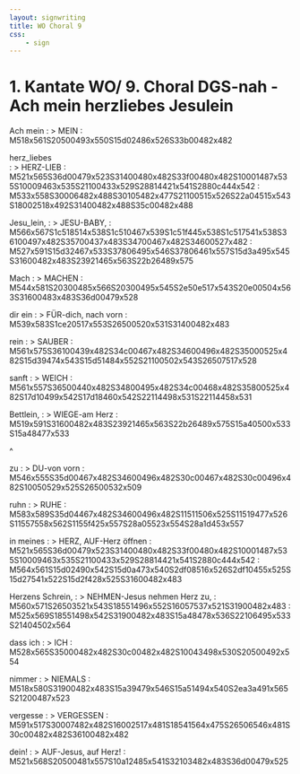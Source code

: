 ```yaml
---
layout: signwriting
title: WO Choral 9
css:
    - sign
---
```


<!--
https://www.signbank.org/signpuddle2.0/searchword.php
https://www.sutton-signwriting.io/signmaker
-->

# 1. Kantate WO/ 9. Choral DGS-nah - Ach mein herzliebes Jesulein

Ach mein 
: > MEIN
: M518x561S20500493x550S15d02486x526S33b00482x482

herz_liebes  
: > HERZ-LIEB
: M521x565S36d00479x523S31400480x482S33f00480x482S10001487x535S10009463x535S21100433x529S28814421x541S2880c444x542
: M533x558S30006482x488S30105482x477S21100515x526S22a04515x543S18002518x492S31400482x488S35c00482x488

Jesu_lein,
: > JESU-BABY,
: M566x567S1c518514x538S1c510467x539S1c51f445x538S1c517541x538S36100497x482S35700437x483S34700467x482S34600527x482
: M527x591S15d32467x533S37806495x546S37806461x557S15d3a495x545S31600482x483S23921465x563S22b26489x575

Mach
: > MACHEN
: M544x581S20300485x566S20300495x545S2e50e517x543S20e00504x563S31600483x483S36d00479x528

dir ein
: > FÜR-dich, nach vorn
: M539x583S1ce20517x553S26500520x531S31400482x483

rein
: > SAUBER
: M561x575S36100439x482S34c00467x482S34600496x482S35000525x482S15d39474x543S15d51484x552S21100502x543S26507517x528

sanft
: > WEICH
: M561x557S36500440x482S34800495x482S34c00468x482S35800525x482S17d10499x542S17d18460x542S22114498x531S22114458x531

Bettlein,
: > WIEGE-am Herz
: M519x591S31600482x483S23921465x563S22b26489x575S15a40500x533S15a48477x533

^

zu
: > DU-von vorn 
: M546x555S35d00467x482S34600496x482S30c00467x482S30c00496x482S10050529x525S26500532x509

ruhn
: > RUHE
: M583x589S35d04467x482S34600496x482S11511506x525S11519477x526S11557558x562S1155f425x557S28a05523x554S28a1d453x557

in meines
: > HERZ, AUF-Herz öffnen
: M521x565S36d00479x523S31400480x482S33f00480x482S10001487x535S10009463x535S21100433x529S28814421x541S2880c444x542
: M564x561S15d02490x542S15d0a473x540S2df08516x526S2df10455x525S15d27541x522S15d2f428x525S31600482x483


Herzens Schrein, 
: > NEHMEN-Jesus nehmen Herz zu, 
: M560x571S26503521x543S18551496x552S16057537x521S31900482x483
: M525x569S18551498x542S31900482x483S15a48478x536S22106495x533S21404502x564

dass ich
: > ICH
: M528x565S35000482x482S30c00482x482S10043498x530S20500492x554

nimmer
: > NIEMALS
: M518x580S31900482x483S15a39479x546S15a51494x540S2ea3a491x565S21200487x523

vergesse
: > VERGESSEN
: M591x517S30007482x482S16002517x481S18541564x475S26506546x481S30c00482x482S36100482x482

dein!
: > AUF-Jesus, auf Herz!
: M521x568S20500481x557S10a12485x541S32103482x483S36d00479x525